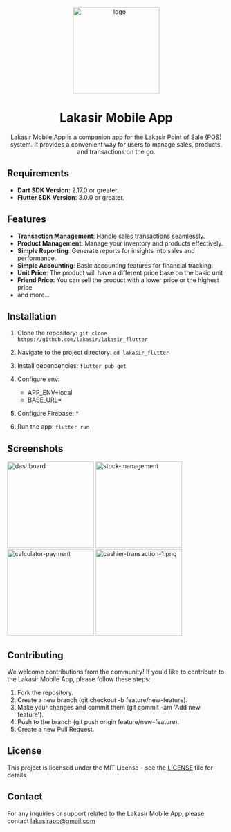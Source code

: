 <div align="center">

  <img src="https://lakasir.com/assets/logo/image.png" alt="logo" width="200" height="auto" />
  <h1>Lakasir Mobile App</h1>

  <p>
    Lakasir Mobile App is a companion app for the Lakasir Point of Sale (POS) system. It provides a convenient way for users to manage sales, products, and transactions on the go.
  </p>
  
</div>

## Requirements
* **Dart SDK Version**: 2.17.0 or greater.
* **Flutter SDK Version**: 3.0.0 or greater.

## Features
* **Transaction Management**: Handle sales transactions seamlessly.
* **Product Management**: Manage your inventory and products effectively.
* **Simple Reporting**: Generate reports for insights into sales and performance.
* **Simple Accounting**: Basic accounting features for financial tracking.
* **Unit Price**: The product will have a different price base on the basic unit
* **Friend Price**: You can sell the product with a lower price or the highest price
* and more...

## Installation
1. Clone the repository: `git clone https://github.com/lakasir/lakasir_flutter`
2. Navigate to the project directory: `cd lakasir_flutter`
3. Install dependencies: `flutter pub get`
4. Configure env:
   * APP_ENV=local
   * BASE_URL=<your local dev domain>

5. Configure Firebase:
   * 
6. Run the app: `flutter run`


## Screenshots

<div style="display:inline-block">
  <img src="https://lakasir.com/assets/images/dashboard.png" alt="dashboard" width="200" height="auto" />
  <img src="https://lakasir.com/assets/images/stock-management.png" alt="stock-management" width="200" height="auto" />
  <img src="https://lakasir.com/assets/images/calculator-payment.png" alt="calculator-payment" width="200" height="auto" />
  <img src="https://lakasir.com/assets/images/cashier-transaction-1.png" alt="cashier-transaction-1.png" width="200" height="auto" />
</div>

## Contributing
We welcome contributions from the community! If you'd like to contribute to the Lakasir Mobile App, please follow these steps:

1. Fork the repository.
2. Create a new branch (git checkout -b feature/new-feature).
3. Make your changes and commit them (git commit -am 'Add new feature').
4. Push to the branch (git push origin feature/new-feature).
5. Create a new Pull Request.


## License
This project is licensed under the MIT License - see the [LICENSE](https://github.com/lakasir/lakasir_flutter/blob/main/LICENSE) file for details.

## Contact
For any inquiries or support related to the Lakasir Mobile App, please contact lakasirapp@gmail.com
